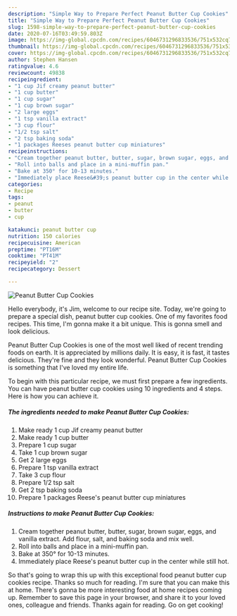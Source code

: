 ```yaml
---
description: "Simple Way to Prepare Perfect Peanut Butter Cup Cookies"
title: "Simple Way to Prepare Perfect Peanut Butter Cup Cookies"
slug: 1598-simple-way-to-prepare-perfect-peanut-butter-cup-cookies
date: 2020-07-16T03:49:59.803Z
image: https://img-global.cpcdn.com/recipes/6046731296833536/751x532cq70/peanut-butter-cup-cookies-recipe-main-photo.jpg
thumbnail: https://img-global.cpcdn.com/recipes/6046731296833536/751x532cq70/peanut-butter-cup-cookies-recipe-main-photo.jpg
cover: https://img-global.cpcdn.com/recipes/6046731296833536/751x532cq70/peanut-butter-cup-cookies-recipe-main-photo.jpg
author: Stephen Hansen
ratingvalue: 4.6
reviewcount: 49838
recipeingredient:
- "1 cup Jif creamy peanut butter"
- "1 cup butter"
- "1 cup sugar"
- "1 cup brown sugar"
- "2 large eggs"
- "1 tsp vanilla extract"
- "3 cup flour"
- "1/2 tsp salt"
- "2 tsp baking soda"
- "1 packages Reeses peanut butter cup miniatures"
recipeinstructions:
- "Cream together peanut butter, butter, sugar, brown sugar, eggs, and vanilla extract. Add flour, salt, and baking soda and mix well."
- "Roll into balls and place in a mini-muffin pan."
- "Bake at 350° for 10-13 minutes."
- "Immediately place Reese&#39;s peanut butter cup in the center while still hot."
categories:
- Recipe
tags:
- peanut
- butter
- cup

katakunci: peanut butter cup 
nutrition: 150 calories
recipecuisine: American
preptime: "PT16M"
cooktime: "PT41M"
recipeyield: "2"
recipecategory: Dessert

---
```



![Peanut Butter Cup Cookies](https://img-global.cpcdn.com/recipes/6046731296833536/751x532cq70/peanut-butter-cup-cookies-recipe-main-photo.jpg)

Hello everybody, it's Jim, welcome to our recipe site. Today, we're going to prepare a special dish, peanut butter cup cookies. One of my favorites food recipes. This time, I'm gonna make it a bit unique. This is gonna smell and look delicious.

Peanut Butter Cup Cookies is one of the most well liked of recent trending foods on earth. It is appreciated by millions daily. It is easy, it is fast, it tastes delicious. They're fine and they look wonderful. Peanut Butter Cup Cookies is something that I've loved my entire life.




To begin with this particular recipe, we must first prepare a few ingredients. You can have peanut butter cup cookies using 10 ingredients and 4 steps. Here is how you can achieve it.

<!--inarticleads1-->

##### The ingredients needed to make Peanut Butter Cup Cookies:

1. Make ready 1 cup Jif creamy peanut butter
1. Make ready 1 cup butter
1. Prepare 1 cup sugar
1. Take 1 cup brown sugar
1. Get 2 large eggs
1. Prepare 1 tsp vanilla extract
1. Take 3 cup flour
1. Prepare 1/2 tsp salt
1. Get 2 tsp baking soda
1. Prepare 1 packages Reese&#39;s peanut butter cup miniatures




<!--inarticleads2-->

##### Instructions to make Peanut Butter Cup Cookies:

1. Cream together peanut butter, butter, sugar, brown sugar, eggs, and vanilla extract. Add flour, salt, and baking soda and mix well.
1. Roll into balls and place in a mini-muffin pan.
1. Bake at 350° for 10-13 minutes.
1. Immediately place Reese&#39;s peanut butter cup in the center while still hot.




So that's going to wrap this up with this exceptional food peanut butter cup cookies recipe. Thanks so much for reading. I'm sure that you can make this at home. There's gonna be more interesting food at home recipes coming up. Remember to save this page in your browser, and share it to your loved ones, colleague and friends. Thanks again for reading. Go on get cooking!
